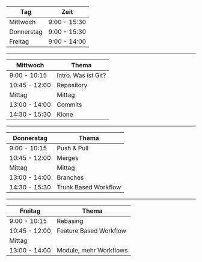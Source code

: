 
|  Tag                 | Zeit           |
|----------------------|----------------|
|  Mittwoch            |  9:00 - 15:30  |
|  Donnerstag          |  9:00 - 15:30  |
|  Freitag             |  9:00 - 14:00  |


---


| Mittwoch             | Thema                |
|----------------------|----------------------|
|  9:00 - 10:15        | Intro. Was ist Git?  |
| 10:45 - 12:00        | Repository           |
|     Mittag           |     Mittag           |
| 13:00 - 14:00        | Commits              |
| 14:30 - 15:30        | Klone    |


---


| Donnerstag           | Thema                |
|----------------------|----------------------|
|  9:00 - 10:15        | Push & Pull          |
| 10:45 - 12:00        | Merges               |
|     Mittag           |     Mittag           |
| 13:00 - 14:00        | Branches             |
| 14:30 - 15:30        | Trunk Based Workflow |


---


| Freitag              | Thema                  |
|----------------------|------------------------|
|  9:00 - 10:15        | Rebasing               |
| 10:45 - 12:00        | Feature Based Workflow |
|     Mittag           |                        |
| 13:00 - 14:00        | Module, mehr Workflows |
